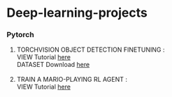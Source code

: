# Deep-learning-projects

### Pytorch

1) TORCHVISION OBJECT DETECTION FINETUNING :<br>
   VIEW Tutorial [here](https://pytorch.org/tutorials/intermediate/torchvision_tutorial.html)<br>
   DATASET Download [here](https://www.cis.upenn.edu/~jshi/ped_html/PennFudanPed.zip)<br><br>
2) TRAIN A MARIO-PLAYING RL AGENT : <br>
    VIEW Tutorial [here](https://pytorch.org/tutorials/intermediate/mario_rl_tutorial.html)<br>

